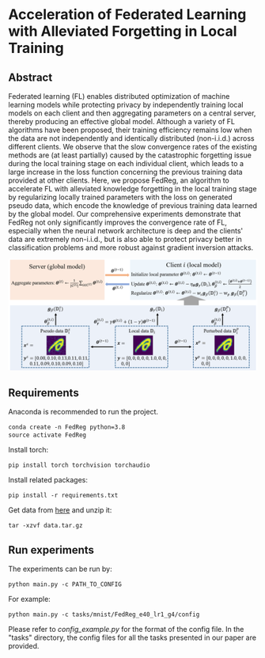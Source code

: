 # Acceleration of Federated Learning with Alleviated Forgetting in Local Training

## Abstract

Federated learning (FL) enables distributed optimization of machine learning models while protecting privacy by independently training local models on each client and then aggregating parameters on a central server, thereby producing an effective global model. Although a variety of FL algorithms have been proposed, their training efficiency remains low when the data are not independently and identically distributed (non-i.i.d.) across different clients. We observe that the slow convergence rates of the existing methods are (at least partially) caused by the catastrophic forgetting issue during the local training stage on each individual client, which leads to a large increase in the loss function concerning the previous training data provided at other clients. Here, we propose FedReg, an algorithm to accelerate FL with alleviated knowledge forgetting in the local training stage by regularizing locally trained parameters with the loss on generated pseudo data, which encode the knowledge of previous training data learned by the global model. Our comprehensive experiments demonstrate that FedReg not only significantly improves the convergence rate of FL, especially when the neural network architecture is deep and the clients' data are extremely non-i.i.d., but is also able to protect privacy better in classification problems and more robust against gradient inversion attacks.

![Illustration of FedReg.](./framework.png)

## Requirements

Anaconda is recommended to run the project.
~~~
conda create -n FedReg python=3.8
source activate FedReg
~~~

Install torch:
~~~
pip install torch torchvision torchaudio
~~~

Install related packages:
~~~
pip install -r requirements.txt
~~~

Get data from [here](https://drive.google.com/file/d/1gFhhCuQIfYDhVxQ5eTftyt1N3Y2O8qZt/view?usp=sharing) and unzip it:
~~~
tar -xzvf data.tar.gz
~~~

## Run experiments

The experiments can be run by:
~~~
python main.py -c PATH_TO_CONFIG
~~~
For example:
~~~
python main.py -c tasks/mnist/FedReg_e40_lr1_g4/config
~~~
Please refer to *config_example.py* for the format of the config file. In the "tasks" directory, the config files for all the tasks presented in our paper are provided.